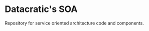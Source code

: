 Datacratic's SOA
================

Repository for service oriented architecture code and components.
